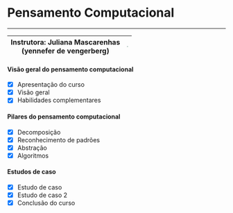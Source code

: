# Pensamento Computacional

------



| Instrutora: Juliana Mascarenhas<br />(yennefer de vengerberg) | <img src="C:\workspace\desafio-dio-github\Juliana Mascarenhas.jpg" style="zoom:15%;" /> |
| ------------------------------------------------------------ | :----------------------------------------------------------: |

#### Visão geral do pensamento computacional

- [x] Apresentação do curso
- [x] Visão geral
- [x] Habilidades complementares

#### Pilares do pensamento computacional

- [x] Decomposição
- [x] Reconhecimento de padrões
- [x] Abstração
- [x] Algoritmos

#### Estudos de caso

- [x] Estudo de caso
- [x] Estudo de caso 2
- [x] Conclusão do curso
